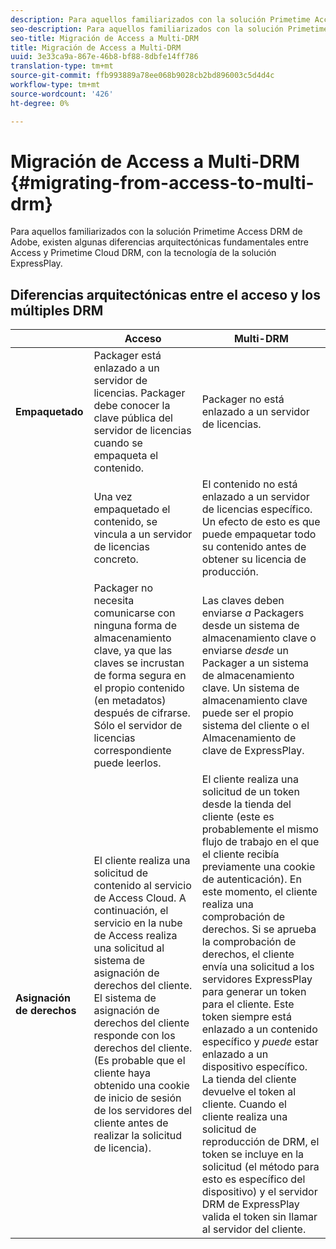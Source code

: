```yaml
---
description: Para aquellos familiarizados con la solución Primetime Access DRM de Adobe, existen algunas diferencias arquitectónicas fundamentales entre Access y Primetime Cloud DRM, con la tecnología de la solución ExpressPlay.
seo-description: Para aquellos familiarizados con la solución Primetime Access DRM de Adobe, existen algunas diferencias arquitectónicas fundamentales entre Access y Primetime Cloud DRM, con la tecnología de la solución ExpressPlay.
seo-title: Migración de Access a Multi-DRM
title: Migración de Access a Multi-DRM
uuid: 3e33ca9a-867e-46b8-bf88-8dbfe14ff786
translation-type: tm+mt
source-git-commit: ffb993889a78ee068b9028cb2bd896003c5d4d4c
workflow-type: tm+mt
source-wordcount: '426'
ht-degree: 0%

---
```



# Migración de Access a Multi-DRM {#migrating-from-access-to-multi-drm}

Para aquellos familiarizados con la solución Primetime Access DRM de Adobe, existen algunas diferencias arquitectónicas fundamentales entre Access y Primetime Cloud DRM, con la tecnología de la solución ExpressPlay.

## Diferencias arquitectónicas entre el acceso y los múltiples DRM

|  | Acceso | Multi-DRM |
|---|---|---|
| **Empaquetado** | Packager está enlazado a un servidor de licencias. Packager debe conocer la clave pública del servidor de licencias cuando se empaqueta el contenido. | Packager no está enlazado a un servidor de licencias. |
|  | Una vez empaquetado el contenido, se vincula a un servidor de licencias concreto. | El contenido no está enlazado a un servidor de licencias específico. Un efecto de esto es que puede empaquetar todo su contenido antes de obtener su licencia de producción. |
|  | Packager no necesita comunicarse con ninguna forma de almacenamiento clave, ya que las claves se incrustan de forma segura en el propio contenido (en metadatos) después de cifrarse. Sólo el servidor de licencias correspondiente puede leerlos. | Las claves deben enviarse *a* Packagers desde un sistema de almacenamiento clave o enviarse *desde* un Packager a un sistema de almacenamiento clave. Un sistema de almacenamiento clave puede ser el propio sistema del cliente o el Almacenamiento de clave de ExpressPlay. |
| **Asignación de derechos** | El cliente realiza una solicitud de contenido al servicio de Access Cloud. A continuación, el servicio en la nube de Access realiza una solicitud al sistema de asignación de derechos del cliente. El sistema de asignación de derechos del cliente responde con los derechos del cliente. (Es probable que el cliente haya obtenido una cookie de inicio de sesión de los servidores del cliente antes de realizar la solicitud de licencia). | El cliente realiza una solicitud de un token desde la tienda del cliente (este es probablemente el mismo flujo de trabajo en el que el cliente recibía previamente una cookie de autenticación). En este momento, el cliente realiza una comprobación de derechos. Si se aprueba la comprobación de derechos, el cliente envía una solicitud a los servidores ExpressPlay para generar un token para el cliente. Este token siempre está enlazado a un contenido específico y *puede* estar enlazado a un dispositivo específico. La tienda del cliente devuelve el token al cliente. Cuando el cliente realiza una solicitud de reproducción de DRM, el token se incluye en la solicitud (el método para esto es específico del dispositivo) y el servidor DRM de ExpressPlay valida el token sin llamar al servidor del cliente. |